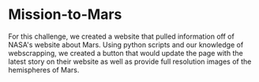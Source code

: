 # Mission-to-Mars

For this challenge, we created a website that pulled information off of NASA's website about Mars. Using python scripts and our knowledge of webscrapping, we created a button that would update the page with the latest story on their website as well as provide full resolution images of the hemispheres of Mars. 
